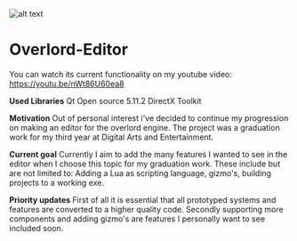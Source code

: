 ![alt text](https://i.imgur.com/g4NRVnB.png)
# Overlord-Editor
You can watch its current functionality on my youtube video: https://youtu.be/nWt86U60ea8

**Used Libraries**
Qt Open source 5.11.2
DirectX Toolkit

**Motivation**
Out of personal interest i've decided to continue my progression on making an editor for the overlord engine. The project was a graduation work for my third year at Digital Arts and Entertainment.

**Current goal**
Currently I aim to add the many features I wanted to see in the editor when I choose this topic for my graduation work. These include but are not limited to: Adding a Lua as scripting language, gizmo's, building projects to a working exe.

**Priority updates**
First of all it is essential that all prototyped systems and features are converted to a higher quality code.
Secondly supporting more components and adding gizmo's are features I personally want to see included soon.

